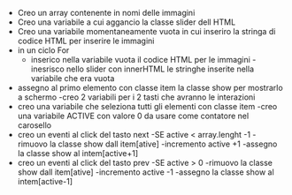 - Creo un array contenente in nomi delle immagini
- Creo una variabile a cui aggancio la classe slider dell HTML
- Creo una variabile momentaneamente vuota in cui inseriro la stringa di codice HTML per inserire le immagini
- in un ciclo For
    - inserico nella variabile vuota  il codice HTML per le immagini
-inesrisco nello slider con innerHTML le stringhe inserite nella variabile che era vuota
- assegno al primo elemento con classe item la classe show per mostrarlo a schermo
-creo 2 variabili per i 2 tasti che avranno le interazioni
- creo una variabile che seleziona tutti gli elementi con classe item
-creo una variabile ACTIVE con valore 0 da usare come contatore nel carosello
- creo un eventi al click del tasto next
    -SE active < array.lenght -1 
        -rimuovo la classe show dall item[ative]
        -incremento active +1
        -assegno la classe show al intem[active+1]
- creo un eventi al click del tasto prev
    -SE active > 0
        -rimuovo la classe show dall item[ative]
        -incremento active -1
        -assegno la classe show al intem[active-1]